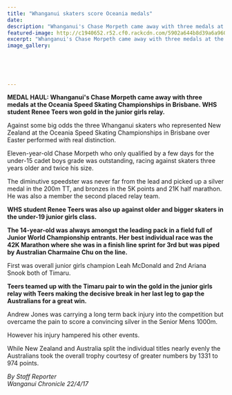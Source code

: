 ```yaml
---
title: "Whanganui skaters score Oceania medals"
date: 
description: "Whanganui's Chase Morpeth came away with three medals at the Oceania Speed Skating Champs in Brisbane. WHS student Renee Teers won gold in the junior girls relay..."
featured-image: http://c1940652.r52.cf0.rackcdn.com/5902a644b8d39a6a960002fc/chase-morpeth-oceania-skating.jpg
excerpt: "Whanganui's Chase Morpeth came away with three medals at the Oceania Speed Skating Championships in Brisbane. WHS student Renee Teers won gold in the junior girls relay. Her best individual race was the 42K Marathon where she was in a finish line sprint for 3rd."
image_gallery:
    
    
    
    
    
---
```


<p><strong>MEDAL HAUL: Whanganui's Chase Morpeth came away with three medals at the Oceania Speed Skating Championships in Brisbane.&nbsp;WHS student Renee Teers won gold in the junior girls relay.</strong></p>
<p>Against some big odds the three Whanganui skaters who represented New Zealand at the Oceania Speed Skating Championships in Brisbane over Easter performed with real distinction.</p>
<p>Eleven-year-old Chase Morpeth who only qualified by a few days for the under-15 cadet boys grade was outstanding, racing against skaters three years older and twice his size.</p>
<p>The diminutive speedster was never far from the lead and picked up a silver medal in the 200m TT, and bronzes in the 5K points and 21K half marathon. He was also a member the second placed relay team.</p>
<p><strong>WHS student Renee Teers was also up against older and bigger skaters in the under-19 junior girls class.</strong></p>
<p><strong>The 14-year-old was always amongst the leading pack in a field full of Junior World Championship entrants. Her best individual race was the 42K Marathon where she was in a finish line sprint for 3rd but was piped by Australian Charmaine Chu on the line.</strong></p>
<p>First was overall junior girls champion Leah McDonald and 2nd Ariana Snook both of Timaru.</p>
<p><strong>Teers teamed up with the Timaru pair to win the gold in the junior girls relay with Teers making the decisive break in her last leg to gap the Australians for a great win.</strong></p>
<p>Andrew Jones was carrying a long term back injury into the competition but overcame the pain to score a convincing silver in the Senior Mens 1000m.</p>
<p>However his injury hampered his other events.</p>
<p>While New Zealand and Australia split the individual titles nearly evenly the Australians took the overall trophy courtesy of greater numbers by 1331 to 974 points.</p>
<p class="clear syndicator"><em>By Staff Reporter</em><br /><em>Wanganui Chronicle 22/4/17</em></p>

